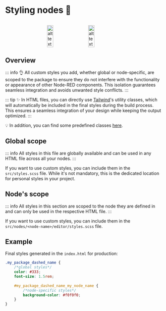 # Styling nodes 🎨

<div style="margin-top: 2rem; display: flex; align-items: center; justify-content: center; gap:2rem">
<img src="https://upload.wikimedia.org/wikipedia/commons/d/d5/Tailwind_CSS_Logo.svg" alt="alt text" width="20%"/>
<img src="https://upload.wikimedia.org/wikipedia/commons/9/96/Sass_Logo_Color.svg" alt="alt text" width="20%"/>
</div>

## Overview

::: info 👌
All custom styles you add, whether global or node-specific, are scoped to the package to ensure they do not interfere with the functionality or appearance of other Node-RED components.
This isolation guarantees seamless integration and avoids unwanted style conflicts.
:::

::: tip ✨
In HTML files, you can directly use [Tailwind](https://tailwindcss.com/)'s utility classes, which will automatically be included in the final styles during the build process.
This ensures a seamless integration of your design while keeping the output optimized.
:::

💡 In addition, you can find some predefined classes [here](template.md).

## Global scope

::: info
All styles in this file are globally available and can be used in any HTML file across all your nodes.
:::

If you want to use custom styles, you can include them in the `src/styles.scss` file.
While it's not mandatory, this is the dedicated location for personal styles in your project.

## Node's scope

::: info
All styles in this section are scoped to the node they are defined in and can only be used in the respective HTML file.
:::

If you want to use custom styles, you can include them in the `src/nodes/<node-name>/editor/styles.scss` file.

## Example

Final styles generated in the `index.html` for production:

```css
.my_package_dashed_name {
    /*global styles*/
    color: #333;
    font-size: 1.5rem;
    
    #my_package_dashed_name_my_node_name {
        /*node-specific styles*/
        background-color: #f0f0f0;
    }
}
```
